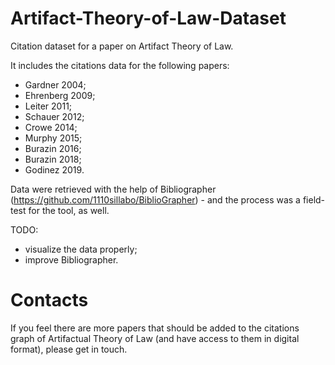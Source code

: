 # Artifact-Theory-of-Law-Dataset

Citation dataset for a paper on Artifact Theory of Law. 

It includes the citations data for the following papers:

- Gardner 2004;
- Ehrenberg 2009;
- Leiter 2011;
- Schauer 2012;
- Crowe 2014;
- Murphy 2015;
- Burazin 2016;
- Burazin 2018;
- Godinez 2019.

Data were retrieved with the help of Bibliographer (https://github.com/1110sillabo/BiblioGrapher) - and the process was a field-test for the tool, as well.

TODO:

- visualize the data properly;
- improve Bibliographer.

# Contacts

If you feel there are more papers that should be added to the citations graph of Artifactual Theory of Law (and have access to them in digital format), please get in touch.
